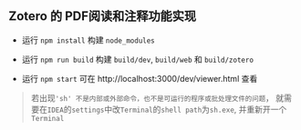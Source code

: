 ## Zotero 的 PDF阅读和注释功能实现

- 运行 `npm install` 构建 `node_modules`

- 运行 `npm run build` 构建 `build/dev`, `build/web` 和 `build/zotero`

- 运行 `npm start` 可在 http://localhost:3000/dev/viewer.html 查看


> 若出现`'sh' 不是内部或外部命令，也不是可运行的程序或批处理文件的问题`，
>就需要在`IDEA`的`settings`中改`Terminal`的`shell path`为`sh.exe`,
>并重新开一个`Terminal`
